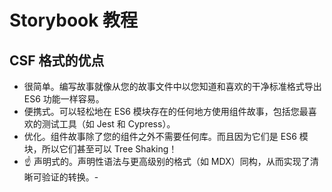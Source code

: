 # Storybook 教程

## CSF 格式的优点

- 很简单。编写故事就像从您的故事文件中以您知道和喜欢的干净标准格式导出 ES6 功能一样容易。
- 便携式。可以轻松地在 ES6 模块存在的任何地方使用组件故事，包括您最喜欢的测试工具（如 Jest 和 Cypress）。
- 优化。组件故事除了您的组件之外不需要任何库。而且因为它们是 ES6 模块，所以它们甚至可以 Tree Shaking！
- ☝️ 声明式的。声明性语法与更高级别的格式（如 MDX）同构，从而实现了清晰可验证的转换。-
